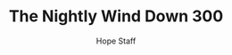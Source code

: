 ---
image: /assets/img/nwd/300_nwd_psalm_91_5_niv.png
title: The Nightly Wind Down 300
number: 300
categories:
  - The Nightly Wind Down
author: Hope Staff
notes: The Nightly Wind Down 300
embed: >-
  EMBED_GOES_HERE
transcript: >-
  SOME LINES OF TEXT START HERE
---